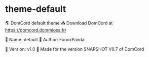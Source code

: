# theme-default

🌎 DomCord default theme
📥 Download DomCord at https://domcord.dommioss.fr/

🎨 Name: default
👨 Author: FunoxPanda

🥭 Version: v1.0
🥔 Made for the version SNAPSHOT V0.7 of DomCord
